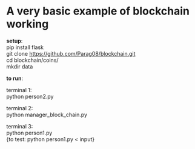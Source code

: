 <h1>A very basic example of blockchain working</h1>

<B>setup</B>:  
pip install flask   
git clone https://github.com/Parag08/blockchain.git     
cd blockchain/coins/   
mkdir data  

<B>to run</B>:

terminal 1:  
python person2.py
  
terminal 2:  
python manager_block_chain.py   
  
terminal 3:   
python person1.py   
{to test: python person1.py < input}
